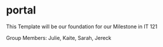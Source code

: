# portal

This Template will be our foundation for our Milestone in IT 121

Group Members: Julie, Kaite, Sarah, Jereck


